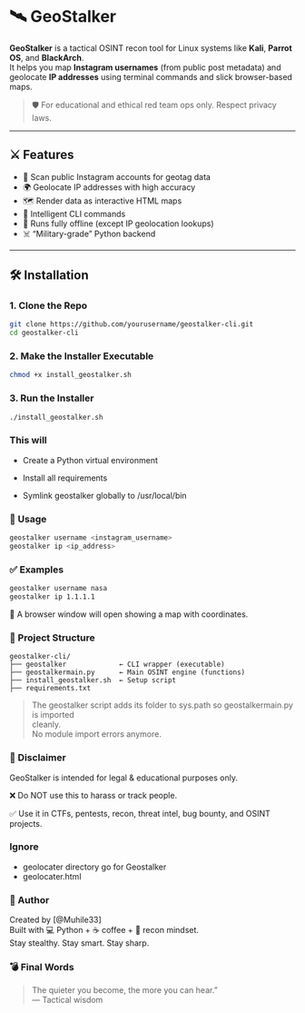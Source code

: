 # 🛰️ GeoStalker

**GeoStalker** is a tactical OSINT recon tool for Linux systems like **Kali**, **Parrot OS**, and **BlackArch**.  
It helps you map **Instagram usernames** (from public post metadata) and geolocate **IP addresses** using terminal commands and slick browser-based maps.

> 🛡️ For educational and ethical red team ops only. Respect privacy laws.

---

## ⚔️ Features

- 🔎 Scan public Instagram accounts for geotag data
- 🌍 Geolocate IP addresses with high accuracy
- 🗺️ Render data as interactive HTML maps
- 🧠 Intelligent CLI commands
- 🎯 Runs fully offline (except IP geolocation lookups)
- ☠️ “Military-grade” Python backend

---

## 🛠️ Installation

### 1. Clone the Repo

```bash
git clone https://github.com/yourusername/geostalker-cli.git
cd geostalker-cli
```
### 2. Make the Installer Executable
```bash
chmod +x install_geostalker.sh
```

### 3. Run the Installer
```bash
./install_geostalker.sh
```

### This will

* Create a Python virtual environment

* Install all requirements

* Symlink geostalker globally to /usr/local/bin

### 🚀 Usage
```bash
geostalker username <instagram_username>
geostalker ip <ip_address>
```

### ✅ Examples
```bash
geostalker username nasa
geostalker ip 1.1.1.1
```
📍 A browser window will open showing a map with coordinates.

### 📁 Project Structure
```pgsql
geostalker-cli/
├── geostalker             ← CLI wrapper (executable)
├── geostalkermain.py      ← Main OSINT engine (functions)
├── install_geostalker.sh  ← Setup script
├── requirements.txt
```
> The geostalker script adds its folder to sys.path so geostalkermain.py is imported <br>
> cleanly. <br>
> No module import errors anymore.

### 📛 Disclaimer
GeoStalker is intended for legal & educational purposes only.

❌ Do NOT use this to harass or track people.

✅ Use it in CTFs, pentests, recon, threat intel, bug bounty, and OSINT projects.

### Ignore 
- geolocater directory go for Geostalker
- geolocater.html

### 🧠 Author
Created by [@Muhile33] <br>
Built with 💻 Python + ☕ coffee + 📡 recon mindset. <br>
Stay stealthy. Stay smart. Stay sharp.

### 💣 Final Words
> The quieter you become, the more you can hear.” <br>
> ― Tactical wisdom
